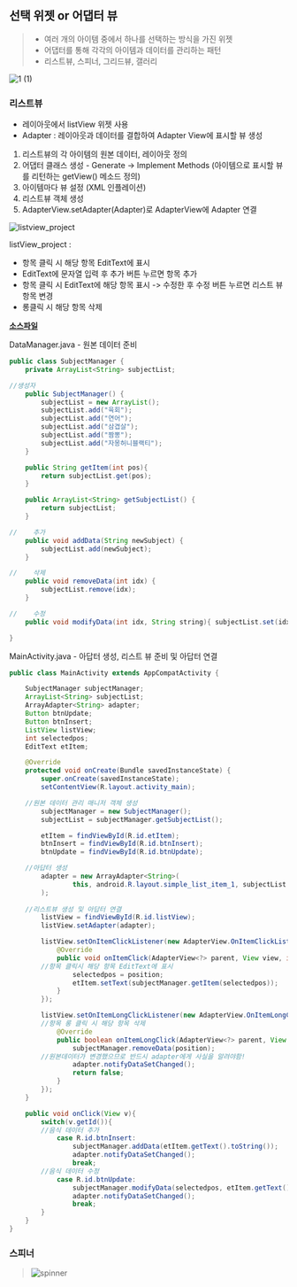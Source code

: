 ## 선택 위젯 or 어댑터 뷰
> - 여러 개의 아이템 중에서 하나를 선택하는 방식을 가진 위젯
> - 어댑터를 통해 각각의 아이템과 데이터를 관리하는 패턴
> - 리스트뷰, 스피너, 그리드뷰, 갤러리

![1 (1)](https://user-images.githubusercontent.com/37764504/58173324-07f73d80-7cd6-11e9-8425-99a9a7ae27df.jpg)

### 리스트뷰
- 레이아웃에서 listView 위젯 사용
- Adapter : 레이아웃과 데이터를 결합하여 Adapter View에 표시할 뷰 생성
1. 리스트뷰의 각 아이템의 원본 데이터, 레이아웃 정의
2. 어댑터 클래스 생성 - Generate -> Implement Methods  (아이템으로 표시할 뷰를 리턴하는 getView() 메소드 정의)
3. 아이템마다 뷰 설정 (XML 인플레이션)
4. 리스트뷰 객체 생성
5. AdapterView.setAdapter(Adapter)로 AdapterView에 Adapter 연결

![listview_project](https://user-images.githubusercontent.com/37764504/84140205-33d59480-aa8c-11ea-982e-ae53903cd1c2.PNG)

listView_project :

- 항목 클릭 시 해당 항목 EditText에 표시
- EditText에 문자열 입력 후 추가 버튼 누르면 항목 추가
- 항목 클릭 시 EditText에 해당 항목 표시 -> 수정한 후 수정 버튼 누르면 리스트 뷰 항목 변경
- 롱클릭 시 해당 항목 삭제

[**소스파일**](https://github.com/yurrrri/Android_study/tree/master/listView_project)

DataManager.java - 원본 데이터 준비
```java
public class SubjectManager {
    private ArrayList<String> subjectList;

//생성자
    public SubjectManager() {
        subjectList = new ArrayList();
        subjectList.add("육회");
        subjectList.add("연어");
        subjectList.add("삼겹살");
        subjectList.add("짬뽕");
        subjectList.add("자몽허니블랙티");
    }

    public String getItem(int pos){
        return subjectList.get(pos);
    }

    public ArrayList<String> getSubjectList() {
        return subjectList;
    }

//    추가
    public void addData(String newSubject) {
        subjectList.add(newSubject);
    }

//    삭제
    public void removeData(int idx) {
        subjectList.remove(idx);
    }

//    수정
    public void modifyData(int idx, String string){ subjectList.set(idx, string);}

}
```

MainActivity.java - 아답터 생성, 리스트 뷰 준비 및 아답터 연결
```java
public class MainActivity extends AppCompatActivity {

    SubjectManager subjectManager;
    ArrayList<String> subjectList;
    ArrayAdapter<String> adapter;
    Button btnUpdate;
    Button btnInsert;
    ListView listView;
    int selectedpos;
    EditText etItem;

    @Override
    protected void onCreate(Bundle savedInstanceState) {
        super.onCreate(savedInstanceState);
        setContentView(R.layout.activity_main);

	//원본 데이터 관리 매니저 객체 생성
        subjectManager = new SubjectManager();
        subjectList = subjectManager.getSubjectList();

        etItem = findViewById(R.id.etItem);
        btnInsert = findViewById(R.id.btnInsert);
        btnUpdate = findViewById(R.id.btnUpdate);

	//아답터 생성
        adapter = new ArrayAdapter<String>(
                this, android.R.layout.simple_list_item_1, subjectList
        );
	
	//리스트뷰 생성 및 아답터 연결
        listView = findViewById(R.id.listView);
        listView.setAdapter(adapter);

        listView.setOnItemClickListener(new AdapterView.OnItemClickListener() {
            @Override
            public void onItemClick(AdapterView<?> parent, View view, int position, long id) {
	    //항목 클릭시 해당 항목 EditText에 표시
                selectedpos = position;
                etItem.setText(subjectManager.getItem(selectedpos));
            }
        });

        listView.setOnItemLongClickListener(new AdapterView.OnItemLongClickListener() {
		//항목 롱 클릭 시 해당 항목 삭제
            @Override
            public boolean onItemLongClick(AdapterView<?> parent, View view, int position, long id) {
                subjectManager.removeData(position);
		//원본데이터가 변경했으므로 반드시 adapter에게 사실을 알려야함!
                adapter.notifyDataSetChanged();
                return false;
            }
        });
    }

    public void onClick(View v){
        switch(v.getId()){
	    //음식 데이터 추가
            case R.id.btnInsert:
                subjectManager.addData(etItem.getText().toString());
                adapter.notifyDataSetChanged();
                break;
	    //음식 데이터 수정
            case R.id.btnUpdate:
                subjectManager.modifyData(selectedpos, etItem.getText().toString());
                adapter.notifyDataSetChanged();
                break;
        }
    }
}

```


### 스피너

> ![spinner](https://user-images.githubusercontent.com/37764504/83966941-70708700-a8f8-11ea-99c3-1daa6fa71fd1.png)
